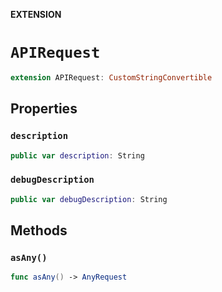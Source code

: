 **EXTENSION**

# `APIRequest`
```swift
extension APIRequest: CustomStringConvertible
```

## Properties
### `description`

```swift
public var description: String
```

### `debugDescription`

```swift
public var debugDescription: String
```

## Methods
### `asAny()`

```swift
func asAny() -> AnyRequest
```
